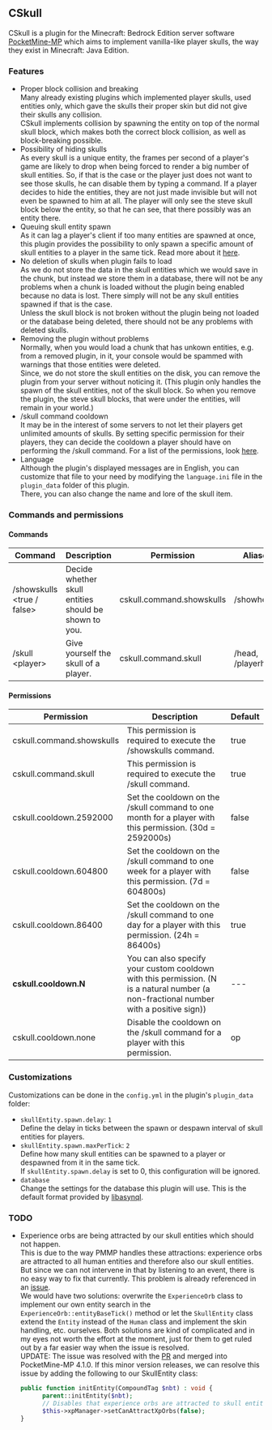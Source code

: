 ## CSkull
CSkull is a plugin for the Minecraft: Bedrock Edition server software [PocketMine-MP](https://github.com/pmmp/PocketMine-MP) which aims to implement vanilla-like player skulls, the way they exist in Minecraft: Java Edition.

### Features
- Proper block collision and breaking <br>
  Many already existing plugins which implemented player skulls, used entities only, which gave the skulls their proper skin but did not give their skulls any collision. <br>
  CSkull implements collision by spawning the entity on top of the normal skull block, which makes both the correct block collision, as well as block-breaking possible.
- Possibility of hiding skulls <br>
  As every skull is a unique entity, the frames per second of a player's game are likely to drop when being forced to render a big number of skull entities. So, if that is the case or the player just does not want to see those skulls, he can disable them by typing a command. If a player decides to hide the entities, they are not just made invisible but will not even be spawned to him at all. The player will only see the steve skull block below the entity, so that he can see, that there possibly was an entity there.
- Queuing skull entity spawn <br>
  As it can lag a player's client if too many entities are spawned at once, this plugin provides the possibility to only spawn a specific amount of skull entities to a player in the same tick. Read more about it [here](#customizations).
- No deletion of skulls when plugin fails to load <br>
  As we do not store the data in the skull entities which we would save in the chunk, but instead we store them in a database, there will not be any problems when a chunk is loaded without the plugin being enabled because no data is lost. There simply will not be any skull entities spawned if that is the case. <br>
  Unless the skull block is not broken without the plugin being not loaded or the database being deleted, there should not be any problems with deleted skulls.
- Removing the plugin without problems <br>
  Normally, when you would load a chunk that has unkown entities, e.g. from a removed plugin, in it, your console would be spammed with warnings that those entities were deleted. <br>
  Since, we do not store the skull entities on the disk, you can remove the plugin from your server without noticing it. (This plugin only handles the spawn of the skull entities, not of the skull block. So when you remove the plugin, the steve skull blocks, that were under the entities, will remain in your world.)
- /skull command cooldown <br>
  It may be in the interest of some servers to not let their players get unlimited amounts of skulls. By setting specific permission for their players, they can decide the cooldown a player should have on performing the /skull command. For a list of the permissions, look [here](#permissions).
- Language <br>
  Although the plugin's displayed messages are in English, you can customize that file to your need by modifying the `language.ini` file in the `plugin_data` folder of this plugin. <br>
  There, you can also change the name and lore of the skull item.

### Commands and permissions
#### Commands
Command | Description | Permission | Aliases
---|---|---|---
/showskulls <true / false> | Decide whether skull entities should be shown to you. | cskull.command.showskulls | /showheads
/skull \<player> | Give yourself the skull of a player. | cskull.command.skull | /head, /playerhead
#### Permissions
Permission | Description | Default
---|---|---
cskull.command.showskulls | This permission is required to execute the /showskulls command. | true
cskull.command.skull | This permission is required to execute the /skull command. | true
cskull.cooldown.2592000 | Set the cooldown on the /skull command to one month for a player with this permission. (30d = 2592000s) | false
cskull.cooldown.604800 | Set the cooldown on the /skull command to one week for a player with this permission. (7d = 604800s) | false
cskull.cooldown.86400 | Set the cooldown on the /skull command to one day for a player with this permission. (24h = 86400s) | true
**cskull.cooldown.N** | You can also specify your custom cooldown with this permission. (N is a natural number (a non-fractional number with a positive sign)) | ---
cskull.cooldown.none | Disable the cooldown on the /skull command for a player with this permission. | op

### Customizations
Customizations can be done in the `config.yml` in the plugin's `plugin_data` folder:
- `skullEntity.spawn.delay`: `1` <br>
  Define the delay in ticks between the spawn or despawn interval of skull entities for players.
- `skullEntity.spawn.maxPerTick`: `2` <br>
  Define how many skull entities can be spawned to a player or despawned from it in the same tick. <br>
  If `skullEntity.spawn.delay` is set to 0, this configuration will be ignored.
- `database` <br>
  Change the settings for the database this plugin will use. This is the default format provided by [libasynql](https://github.com/poggit/libasynql#configuration).

### TODO
- Experience orbs are being attracted by our skull entities which should not happen. <br>
  This is due to the way PMMP handles these attractions: experience orbs are attracted to all human entities and therefore also our skull entities. But since we can not intervene in that by listening to an event, there is no easy way to fix that currently. This problem is already referenced in an [issue](https://github.com/pmmp/PocketMine-MP/issues/4589). <br>
  We would have two solutions: overwrite the `ExperienceOrb` class to implement our own entity search in the `ExperienceOrb::entityBaseTick()` method or let the `SkullEntity` class extend the `Entity` instead of the `Human` class and implement the skin handling, etc. ourselves. Both solutions are kind of complicated and in my eyes not worth the effort at the moment, just for them to get ruled out by a far easier way when the issue is resolved. <br>
  UPDATE: The issue was resolved with the [PR](https://github.com/pmmp/PocketMine-MP/pull/4623) and merged into PocketMine-MP 4.1.0. If this minor version releases, we can resolve this issue by adding the following to our SkullEntity class: <br>
  ```php
  public function initEntity(CompoundTag $nbt) : void {
        parent::initEntity($nbt);
        // Disables that experience orbs are attracted to skull entities.
        $this->xpManager->setCanAttractXpOrbs(false);
  }
  ```